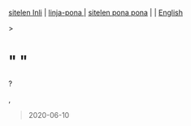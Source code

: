 [sitelen Inli](https://joelthomastr.github.io/tokipona/kepeken-pi-toki-inli_si) | [<span class="lp">linja-pona </span>](https://joelthomastr.github.io/tokipona/kepeken-pi-toki-inli_lp) | [<span class="spp">sitelen pona pona</span>](https://joelthomastr.github.io/tokipona/kepeken-pi-toki-inli_spp) | [<i class="twa twa-framed-picture"></i><i class="twa twa-red-heart"></i>](https://joelthomastr.github.io/tokipona/kepeken-pi-toki-inli_se) | [English](https://joelthomastr.github.io/tokipona/kepeken-pi-toki-inli_en)

[<span style="background-color:#574500;"><i class="twa twa-house"></i></span>](https://joelthomastr.github.io/tokipona/READMEse) > <i class="twa twa-page-facing-up"></i><i class="twa twa-backhand-index-pointing-down"></i>

# "<i class="twa twa-backhand-index-pointing-right"></i><i class="twa twa-wrench"></i><i class="twa twa-fast-forward-button"></i><i class="twa twa-speaking-head"></i> <i class="twa twa-input-symbols"></i><i class="twa twa-gear"></i><i class="twa twa-motorway"></i><i class="twa twa-play-button"></i><i class="twa twa-gear"></i><i class="twa twa-input-symbols"></i> <i class="twa twa-balance-scale"></i><i class="twa twa-bust-in-silhouette"></i><i class="twa twa-cyclone"></i><i class="twa twa-right-arrow-curving-left"></i><i class="twa twa-question-mark"></i>"

<i class="twa twa-speaking-head"></i><i class="twa twa-family"></i><i class="twa twa-backhand-index-pointing-left"></i><i class="twa twa-play-button"></i><i class="twa twa-speaking-head"></i> <i class="twa twa-input-symbols"></i><i class="twa twa-gear"></i><i class="twa twa-motorway"></i><i class="twa twa-play-button"></i><i class="twa twa-gear"></i><i class="twa twa-input-symbols"></i><i class="twa twa-minus-sign"></i> <i class="twa twa-backhand-index-pointing-left"></i><i class="twa twa-brain"></i><i class="twa twa-fast-forward-button"></i><i class="twa twa-motorway"></i><i class="twa twa-thumbs-up"></i><i class="twa twa-stop-button"></i><i class="twa twa-wrench"></i><i class="twa twa-speaking-head"></i> <i class="twa twa-input-symbols"></i><i class="twa twa-gear"></i><i class="twa twa-motorway"></i><i class="twa twa-play-button"></i><i class="twa twa-gear"></i><i class="twa twa-input-symbols"></i><i class="twa twa-minus-sign"></i> <i class="twa twa-thinking-face"></i><i class="twa twa-page-facing-up"></i><i class="twa twa-open-hands"></i><i class="twa twa-backhand-index-pointing-down"></i><i class="twa twa-upwards-button"></i><i class="twa twa-backhand-index-pointing-left"></i><i class="twa twa-thought-balloon"></i><i class="twa twa-raised-fist"></i><i class="twa twa-fast-forward-button"></i><i class="twa twa-spiral-shell"></i><i class="twa twa-shuffle-tracks-button"></i><i class="twa twa-minus-sign"></i> <i class="twa twa-backhand-index-pointing-left"></i><i class="twa twa-thought-balloon"></i><i class="twa twa-outbox-tray"></i><i class="twa twa-eyes"></i><i class="twa twa-fast-forward-button"></i><i class="twa twa-backhand-index-pointing-down"></i><i class="twa twa-left-arrow-curving-right"></i><i class="twa twa-bust-in-silhouette"></i><i class="twa twa-infinity"></i><i class="twa twa-division-sign"></i> <i class="twa twa-backhand-index-pointing-left"></i><i class="twa twa-open-hands"></i><i class="twa twa-wrench"></i><i class="twa twa-fast-forward-button"></i><i class="twa twa-speaking-head"></i><i class="twa twa-thumbs-up"></i><i class="twa twa-left-arrow-curving-right"></i><i class="twa twa-infinity"></i><i class="twa twa-upwards-button"></i><i class="twa twa-question-mark"></i><i class="twa twa-play-button"></i><i class="twa twa-round-pushpin"></i>?

<i class="twa twa-backhand-index-pointing-left"></i><i class="twa twa-framed-picture"></i><i class="twa twa-fast-forward-button"></i><i class="twa twa-infinity"></i><i class="twa twa-stop-button"></i><i class="twa twa-page-facing-up"></i><i class="twa twa-open-hands"></i><i class="twa twa-backhand-index-pointing-down"></i><i class="twa twa-wrench"></i><i class="twa twa-speaking-head"></i><i class="twa twa-thumbs-up"></i><i class="twa twa-minus-sign"></i> <i class="twa twa-backhand-index-pointing-down"></i><i class="twa twa-play-button"></i><i class="twa twa-chequered-flag"></i><i class="twa twa-upwards-button"></i><i class="twa twa-backhand-index-pointing-left"></i><i class="twa twa-shuffle-tracks-button"></i><i class="twa twa-fast-forward-button"></i><i class="twa twa-page-facing-up"></i><i class="twa twa-backhand-index-pointing-down"></i><i class="twa twa-left-arrow-curving-right"></i><i class="twa twa-speaking-head"></i> <i class="twa twa-input-symbols"></i><i class="twa twa-gear"></i><i class="twa twa-motorway"></i><i class="twa twa-play-button"></i><i class="twa twa-gear"></i><i class="twa twa-input-symbols"></i><i class="twa twa-minus-sign"></i> <i class="twa twa-backhand-index-pointing-left"></i><i class="twa twa-thought-balloon"></i><i class="twa twa-cross-mark"></i><i class="twa twa-airplane-departure"></i><i class="twa twa-open-hands"></i><i class="twa twa-fast-forward-button"></i><i class="twa twa-page-facing-up"></i><i class="twa twa-stop-button"></i><i class="twa twa-speaking-head"></i> <i class="twa twa-input-symbols"></i><i class="twa twa-gear"></i><i class="twa twa-motorway"></i><i class="twa twa-play-button"></i><i class="twa twa-gear"></i><i class="twa twa-input-symbols"></i> <i class="twa twa-right-arrow-curving-left"></i><i class="twa twa-page-facing-up"></i><i class="twa twa-balance-scale"></i><i class="twa twa-stop-button"></i><i class="twa twa-speaking-head"></i><i class="twa twa-thumbs-up"></i><i class="twa twa-right-arrow-curving-left"></i><i class="twa twa-backhand-index-pointing-down"></i><i class="twa twa-division-sign"></i> <i class="twa twa-flexed-biceps"></i><i class="twa twa-upwards-button"></i><i class="twa twa-bust-in-silhouette"></i><i class="twa twa-play-button"></i><i class="twa twa-eyes"></i><i class="twa twa-fast-forward-button"></i><i class="twa twa-page-facing-up"></i><i class="twa twa-backhand-index-pointing-down"></i>, <i class="twa twa-thinking-face"></i><i class="twa twa-backhand-index-pointing-up"></i><i class="twa twa-play-button"></i><i class="twa twa-brain"></i><i class="twa twa-cross-mark"></i><i class="twa twa-fast-forward-button"></i><i class="twa twa-speaking-head"></i><i class="twa twa-thumbs-up"></i><i class="twa twa-minus-sign"></i> <i class="twa twa-backhand-index-pointing-left"></i><i class="twa twa-thought-balloon"></i><i class="twa twa-fast-forward-button"></i><i class="twa twa-outbox-tray"></i><i class="twa twa-eyes"></i><i class="twa twa-fast-forward-button"></i><i class="twa twa-backhand-index-pointing-down"></i><i class="twa twa-left-arrow-curving-right"></i><i class="twa twa-backhand-index-pointing-up"></i><i class="twa twa-division-sign"></i> <i class="twa twa-speaking-head"></i><i class="twa twa-thumbs-up"></i><i class="twa twa-play-button"></i><i class="twa twa-motorway"></i><i class="twa twa-question-mark"></i>

> 2020-06-10 <i class="twa twa-upwards-button"></i><i class="twa twa-backhand-index-pointing-left"></i><i class="twa twa-shuffle-tracks-button"></i><i class="twa twa-fast-forward-button"></i><i class="twa twa-page-facing-up"></i><i class="twa twa-backhand-index-pointing-down"></i><i class="twa twa-minus-sign"></i> <i class="twa twa-alarm-clock"></i><i class="twa twa-person-walking"></i><i class="twa twa-backhand-index-pointing-up"></i><i class="twa twa-upwards-button"></i><i class="twa twa-backhand-index-pointing-left"></i><i class="twa twa-shuffle-tracks-button"></i><i class="twa twa-cross-mark"></i><i class="twa twa-minus-sign"></i>
